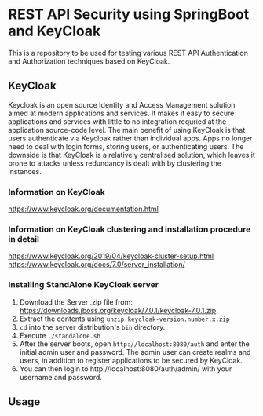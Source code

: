 # REST API Security using SpringBoot and KeyCloak 
This is a repository to be used for testing various REST API Authentication and Authorization techniques based on KeyCloak.

## KeyCloak
Keycloak is an open source Identity and Access Management solution aimed at modern applications and services. It makes it easy to secure applications and services with little to no integration requried at the application source-code level. The main benefit of using KeyCloak is that users authenticate via Keycloak rather than individual apps. Apps no longer need to deal with login forms, storing users, or authenticating users. The downside is that KeyCloak is a relatively centralised solution, which leaves it prone to attacks unless redundancy is dealt with by clustering the instances.

### Information on KeyCloak
https://www.keycloak.org/documentation.html

### Information on KeyCloak clustering and installation procedure in detail
https://www.keycloak.org/2019/04/keycloak-cluster-setup.html
https://www.keycloak.org/docs/7.0/server_installation/

### Installing StandAlone KeyCloak server
1. Download the Server .zip file from: https://downloads.jboss.org/keycloak/7.0.1/keycloak-7.0.1.zip
2. Extract the contents using ```unzip keycloak-version.number.x.zip ```
3. ```cd``` into the server distribution's ```bin``` directory.
4. Execute ```./standalone.sh```
5. After the server boots, open ```http://localhost:8080/auth``` and enter the initial admin user and password. The admin user can create realms and users, in addition to register applications to be secured by KeyCloak. 
6. You can then login to http://localhost:8080/auth/admin/ with your username and password.

## Usage